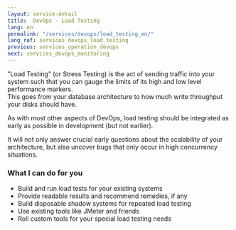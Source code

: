 ```yaml
---
layout: service-detail
title:  DevOps - Load Testing
lang: en
permalink: "/services/devops/load_testing_en/"
lang_ref: services_devops_load_testing
previous: services_operation_devops
next: services_devops_monitoring
---
```

"Load Testing" (or Stress Testing) is the act of sending traffic into your system such that you can gauge the limits of its high and low level performance markers.  
This goes from your database architecture to how much write throughput your disks should have.

As with most other aspects of DevOps, load testing should be integrated as early as possible in development (but not earlier).

It will not only answer crucial early questions about the scalability of your architecture, but also uncover bugs that only occur in high concurrency situations.

### What I can do for you
- Build and run load tests for your existing systems
- Provide readable results and recommend remedies, if any
- Build disposable shadow systems for repeated load testing
- Use existing tools like JMeter and friends
- Roll custom tools for your special load testing needs
